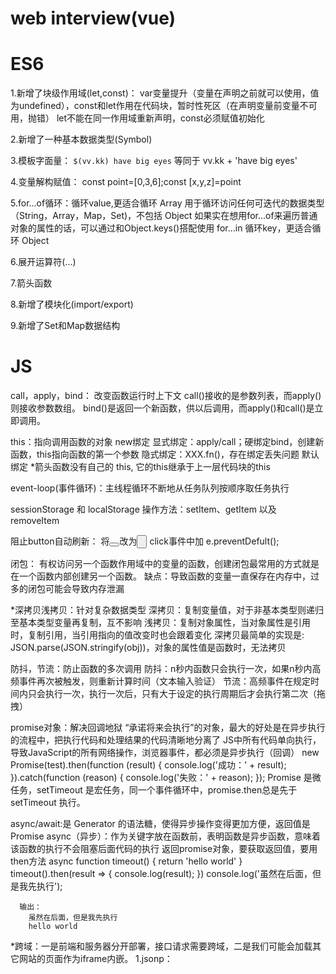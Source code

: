 # web interview(vue)

# ES6
  1.新增了块级作用域(let,const)：
    var变量提升（变量在声明之前就可以使用，值为undefined），const和let作用在代码块，暂时性死区（在声明变量前变量不可用，抛错）
    let不能在同一作用域重新声明，const必须赋值初始化

  2.新增了一种基本数据类型(Symbol)
  
  3.模板字面量：
    `$(vv.kk) have big eyes` 等同于  vv.kk + 'have big eyes'

  4.变量解构赋值：
    const point=[0,3,6];const [x,y,z]=point

  5.for...of循环：循环value,更适合循环 Array
    用于循环访问任何可迭代的数据类型（String，Array，Map，Set)，不包括 Object
    如果实在想用for...of来遍历普通对象的属性的话，可以通过和Object.keys()搭配使用
    for...in 循环key，更适合循环 Object

  6.展开运算符(...)

  7.箭头函数

  8.新增了模块化(import/export)
  
  9.新增了Set和Map数据结构


# JS
  call，apply，bind：
    改变函数运行时上下文
    call()接收的是参数列表，而apply()则接收参数数组。
    bind()是返回一个新函数，供以后调用，而apply()和call()是立即调用。
    
  this：指向调用函数的对象
    new绑定
    显式绑定：apply/call；硬绑定bind，创建新函数，this指向函数的第一个参数
    隐式绑定：XXX.fn()，存在绑定丢失问题
    默认绑定
    *箭头函数没有自己的 this, 它的this继承于上一层代码块的this
    
  event-loop(事件循环)：主线程循环不断地从任务队列按顺序取任务执行
  
  sessionStorage 和 localStorage 操作方法：setItem、getItem 以及 removeItem
  
  阻止button自动刷新：
    将<button></button>改为<input type="button">
    click事件中加 e.preventDefult();
    
  闭包：
    有权访问另一个函数作用域中的变量的函数，创建闭包最常用的方式就是在一个函数内部创建另一个函数。
    缺点：导致函数的变量一直保存在内存中，过多的闭包可能会导致内存泄漏
    
  *深拷贝浅拷贝：针对复杂数据类型
    深拷贝：复制变量值，对于非基本类型则递归至基本类型变量再复制，互不影响
    浅拷贝：复制对象属性，当对象属性是引用时，复制引用，当引用指向的值改变时也会跟着变化
    深拷贝最简单的实现是: JSON.parse(JSON.stringify(obj))，对象的属性值是函数时，无法拷贝
    
  防抖，节流：防止函数的多次调用
    防抖：n秒内函数只会执行一次，如果n秒内高频事件再次被触发，则重新计算时间（文本输入验证）
    节流：高频事件在规定时间内只会执行一次，执行一次后，只有大于设定的执行周期后才会执行第二次（拖拽）
    
  promise对象：解决回调地狱
    “承诺将来会执行”的对象，最大的好处是在异步执行的流程中，把执行代码和处理结果的代码清晰地分离了
    JS中所有代码单向执行，导致JavaScript的所有网络操作，浏览器事件，都必须是异步执行（回调）
      new Promise(test).then(function (result) {
          console.log('成功：' + result);
      }).catch(function (reason) {
          console.log('失败：' + reason);
      });
  Promise 是微任务，setTimeout 是宏任务，同一个事件循环中，promise.then总是先于 setTimeout 执行。
  
  async/await:是 Generator 的语法糖，使得异步操作变得更加方便，返回值是Promise
    async（异步）：作为关键字放在函数前，表明函数是异步函数，意味着该函数的执行不会阻塞后面代码的执行
      返回promise对象，要获取返回值，要用then方法
        async function timeout() {
          return 'hello world'
      }
      timeout().then(result => {
          console.log(result);
      })
      console.log('虽然在后面，但是我先执行');
      
      输出：
        虽然在后面，但是我先执行
        hello world
        
  *跨域：一是前端和服务器分开部署，接口请求需要跨域，二是我们可能会加载其它网站的页面作为iframe内嵌。
    1.jsonp： <script> 标签的 src 属性不会被同源策略所约，只支持get请求
    2.cors：服务器设置的Access-Control-Allow-Origin Header和请求来源匹配
    3.nginx反向代理
    4.WebSocket
    5.window.postMessage方法，允许跨窗口通信，不论这两个窗口是否同源。
  
  继承：主要是由原型链实现的
    1.prototype
    2.借用构造函数（call，apply）
    3.组合继承
    4.原型式继承　　
    5.寄生式继承
    6.寄生组合式继承
    
  柯里化（currying）：局部套用，只传递给函数一部分参数来调用它，让它返回一个函数去处理剩下的参数。
    bind的实现机制就是currying
    好处：1.参数复用，调用方便
         2.提前确认
         3.延迟运行
         
  Array.prototype.slice.call()方法：能够将一个具有length属性的对象转换为数组
  
  iframe缺点：1.会产生很多页面，不容易管理。
             2.代码复杂，不利于搜索引擎优化
             3.很多的移动设备（PDA 手机）无法完全显示框架，设备兼容性差
             4.增加服务器的http请求


# Vue
  UTC时间格式转标准时间：安装moment.js
  
  *生命周期（钩子）：创建前后（created），挂载前后（mounted），更新前后（updated），销毁前后（destroy）
  
  双向绑定原理：Vue内部通过Object.defineProperty方法属性拦截的方式，把data对象里每个数据的读写转化成getter/setter，当数据变化时通知视图更新
    ES中有两种属性: 数据属性和访问器属性,
    数据属性：一般用于存储数据数值
    访问器属性：对应的是set/get操作, 不能直接存储数据值
    Object.defineProperty()：这个方法接收三个参数: 属性所在对象, 属性的名字, 描述符对象;通过get()，set()拦截
    let car = {}
    let val = 3000
    Object.defineProperty(car, 'price', {
        get(){
            console.log('price属性被读取了')
            return val
        },
        set(newVal){
            console.log('price属性被修改了')
            val = newVal
        }
    })
    car.price // price属性被读取了  3000
    car.price=5000 //price属性被修改了  5000
     
   *实现数据的双向绑定，首先要对数据进行劫持监听，所以我们需要设置一个监听器Observer，用来监听所有属性。如果属性发上变化了，就需要告诉订阅者Watcher看是否需要更新。因为订阅者是有很多个，所以我们需要有一个消息订阅器Dep来专门收集这些订阅者，然后在监听器Observer和订阅者Watcher之间进行统一管理。
   
   父子传值：vuex，$emit
   
   options请求：
     是浏览器对复杂跨域请求的一种处理方式,在真正发送请求之前,会先进行一次预请求,就是我们刚刚说到的参数为OPTIONS的第一次请求,他的作用是用于试探性的服务器响应是否正确,即是否能接受真正的请求,如果在options请求之后获取到的响应是拒绝性质的,例如500等http状态,那么它就会停止第二次的真正请求的访问
     产生原因： 1:请求的方法不是GET/HEAD/POST
              2:POST请求的Content-Type并非application/x-www-form-urlencoded, multipart/form-data, 或text/plain
              3:请求设置了自定义的header字段
   
   
# Vuex（Vue状态管理）
  核心：仓库store，包含着你的应用中大部分的状态 (state)。
  
  与全局对象不同：1.Vuex的存储状态是响应式的
               2.不能直接改变 store 中的状态。改变 store 中的状态的唯一途径就是显式地提交 (commit) mutation
               
  Vuex 使用单一状态树，从 store 实例中读取状态最简单的方法就是在计算属性中返回某个状态
  1.State
  2.Getter: 可以认为是 store 的计算属性
  3.Mutation: 每个 mutation 都有一个字符串的 事件类型 (type) 和 一个 回调函数 (handler)。这个回调函数就是我们实际进行状态更改的地方，并且它会接受 state 作为第一个参数
  4.Action: 类似于 mutation，但Action 提交的是 mutation，而不是直接变更状态；可以包含任意异步操作。异步逻辑都应该封装到 action 里面
  5.Module: 将 store 分割成模块（module）防止臃肿。每个模块拥有自己的 state、mutation、action、getter
  
  
# Vue React 对比
  都使用'Virtual DOM'（虚拟DOM，是一个映射真实DOM的JS对象，当有变化产生时，一个新的VD会被创建并计算与旧的的差别，然后将差别应用在真实DOM上），React是JSX（JSX是使用xml语法编写javascript的一种语法糖），Vue是模板语法。
  
  mvvm即是model-view-viewmodel，model和view之间的衔接交互都是通过viewmodel来实现的。viewmodel就是创建一个vue实例，vue实例是作用于某一个dom元素上的。
  
  都是单项数据流，但是都可以进行 双向数据绑定
  提供了响应式和组件化的视图组件，都有脚手架（vuex，vue-router|react-router,react-redux），都有构建工具（vue-cli,Create React App (CRA))
  Vue：在渲染过程中，会跟踪每一个组件的依赖关系，不需要重新渲染整个组件树。
  React：当应用的状态被改变时，全部子组件都会重新渲染。可以通过shouldComponentUpdate这个生命周期方法来进行控制
  
  
# CSS
  盒模型：box-sizing: border-box（整个div宽高包括margin，border，padding）；content-box（不包括上述）
  
  单位：em（相对于父元素font-size）；rem（相对于根元素font-size）；rpx（小程序相对单位，1rpx = 屏幕宽度 / 750 px）
  
  选择器：#ID  .class
  
  *水平垂直居中：
    1.flex布局：弹性布局
    父：
      display: flex;
      /* 实现元素水平居中 */
      justify-content: center;
      /* 实现元素垂直居中 */
      align-items: center;
    2.margin: auto;
    
  水平居中：
    行内元素：display: inline-block; text-align: center;
    块级元素：margin: 0 auto;
    父 display: flex; justify-content: center;
    
  垂直居中：
    行高 = 元素高：line-height: height（盒模型，computed height）
    父 display: flex; align-items: center;
    absolute + transform
    行内元素：display: inline-block; text-align: center;
    
  CSS预处理器：变量 / 嵌套 / 自动前缀 / 条件语句 / 循环语句
  
  rem布局：通过js修改根元素的大小，达到整个页面的缩放。
  
  BFC(Block Fromatting Context)：块级格式上下文；是一个独立的布局环境，其中的元素布局是不受外界的影响
    创建条件：1、float的值不是none。
            2、position的值不是static或者relative。
            3、display的值是inline-block、table-cell、flex、table-caption或者inline-flex
            4、overflow的值不是visible
    用途：1、避免外边距折叠 ：BFC产生外边距折叠要满足一个条件：两个相邻元素要处于同一个BFC中。所以，若两个相邻元素在不同的BFC中，就能避免外边距折叠。
         2、包含浮动
         3、避免文字环绕
         
  三栏布局
  
  LESS：CSS预处理语言，动态 css 语言，使得css样式灵活作用于 html 标签，提高样式代码的可维护性
    less.js的作用就是编译 .less 文件，使它成为浏览器能读懂的 css 样式；
    在引用less.js之前，需要一个less变量，声明编译less的环境参数，less变量的声明必须要在less.js的引用之前
    变量计算，变量混合（继承，带参），嵌套，函数，条件判断，变量作用域，import

         
# 浏览器
   输入url到展示页面过程发生了什么？
     1.域名解析：DNS协议通过域名查找IP地址，域名解析就是在DNS记录一条信息记录
     2.建立TCP连接：三次握手，目的：为了防止已失效的连接请求报文段突然又传送到了服务端，从而产生错误
     3.发起http请求：请求报文由三部分组成：请求行，请求报头和空白行+请求正文
     4.服务器响应http请求：响应报文由三部分组成：响应行，响应报头和响应报文
     5.浏览器渲染页面：dom树，css规则树，渲染树（重排和重绘），根据渲染树计算每个节点信息，绘制页面，JS解析（一个主线程+一个任务队列）
     6.断开连接：TCP四次挥手
     
     
# 性能优化
  DOM操作太多:
      1. 合并多次的DOM操作为单次的DOM操作
      2. 设置具有动画效果的DOM元素的position属性为fixed或absolute
      3. 使用事件托管方式绑定事件
  
      
  性能检测：
      1.Performance API：使用浏览器提供的 window.performance 对象
      2.Profile工具：用于测试页面脚本运行时系统内存和CPU资源占用情况的API
      

# 算法
  遍历二叉树：前序遍历、中序遍历、后序遍历
  
  二分法查找：
    function getIndex(arr,num){
      var len = arr.length,
          st  = 0,
          end = len-1
          while(st<=end){
          var mid = Math.floor((st+end)/2)  //向下取整
          if(num==arr[mid]){
              return mid
          }else if(num>arr[mid]){
              st = mid+1
          }else{
              end = mid-1
          }
      }
      return arr;
    }
    
  冒泡排序：
    function bubbleSort(arr) {
      var len = arr.length;
      for (var i = 0; i < len; i++) {
          for (var j = 0; j < len - 1 - i; j++) {
              if (arr[j] > arr[j+1]) {        //相邻元素两两对比
                  var temp = arr[j+1];        //元素交换
                  arr[j+1] = arr[j];
                  arr[j] = temp;
              }
          }
      }
      return arr;
    }
    
    
    
# 环境
  前端代码多环境管理：process.env，在使用Vue Cli构建的项目中，需要将process.env 设置其他变量名进行使用
    在 package.json 的 script 字段中作如下配置：
    "scripts": {
      "start": "cross-env BUILD_ENV=dev node build/dev-server.js",
      "dev": "cross-env BUILD_ENV=dev  node build/dev-server.js",
      "build": "cross-env BUILD_ENV=dev node build/build.js",
      "buildDev": "cross-env BUILD_ENV=dev  node build/build.js",
      "buildStag": "cross-env BUILD_ENV=stag  node build/build.js",
      "buildProd": "cross-env BUILD_ENV=prod  node build/build.js",
      "unit": "cross-env BABEL_ENV=test karma start test/unit/karma.conf.js --single-run",
      "e2e": "node test/e2e/runner.js",
      "test": "npm run unit && npm run e2e",
      "lint": "eslint --ext .js,.vue src test/unit/specs test/e2e/specs"
    },
   需要在webpack.dev.conf.js 及 webpack.prod.conf.js 文件中：
    webpack.dev.conf.js
      new webpack.DefinePlugin({
          'process.env': config.dev.env,
          'process.env.BUILD_ENV': JSON.stringify(process.env.BUILD_ENV)//增加此行
      })
    webpack.prod.conf.js
      new webpack.DefinePlugin({
          'process.env': env,
          'process.env.BUILD_ENV': JSON.stringify(process.env.BUILD_ENV)
      })
   此时，可在前端JS文件中通过 process.env.BUILD_ENV 获得 package.json中的script获得对应值，进行其他操作，比如，引入不同环境的配置文件




